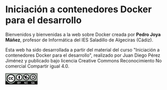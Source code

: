 # Iniciación a contenedores Docker para el desarrollo

Bienvenidos y bienvenidas a la web sobre Docker creada por **Pedro Joya Máñez**, profesor de Informática del IES Saladillo de Algeciras (Cádiz).

Esta web ha sido desarrollada a partir del material del curso "Iniciación a contenedores Docker para el desarrollo", realizado por Juan Diego Pérez Jiménez y publicado bajo licencia Creative Commons Reconocimiento No comercial Compartir igual 4.0.

<img src="assets/CreativeCommons-byncsa.png" width="100px">
